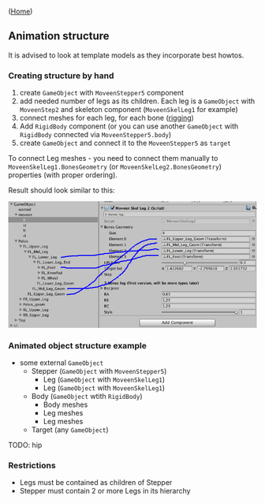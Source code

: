 ([Home](https://kravchik.github.io/moveen/))
## Animation structure

It is advised to look at template models as they incorporate best howtos.
### Creating structure by hand
1. create `GameObject` with `MoveenStepper5` component
2. add needed number of legs as its children. Each leg is a `GameObject` with `MoveenStep2` and skeleton component (`MoveenSkelLeg1` for example)
3. connect meshes for each leg, for each bone ([rigging](rigging))
4. Add `RigidBody` component (or you can use another `GameObject` with `RigidBody` connected via `MoveenStepper5.body`)
5. create `GameObject` and connect it to the `MoveenStepper5` as `target`

To connect Leg meshes - you need to connect them manually to `MoveenSkelLeg1.BonesGeometry` (or `MoveenSkelLeg2.BonesGeometry`) properties (with proper ordering).  

Result should look similar to this:

![Tutorial 1](/images/tutorial01.png)

### Animated object structure example
* some external `GameObject`
  * Stepper (`GameObject` with `MoveenStepper5`)
    * Leg (`GameObject` with `MoveenSkelLeg1`)
    * Leg (`GameObject` with `MoveenSkelLeg1`)
  * Body (`GameObject` wtith `RigidBody`)
    * Body meshes
    * Leg meshes
    * Leg meshes
  * Target (any `GameObject`)

TODO: hip

### Restrictions
* Legs must be contained as children of Stepper
* Stepper must contain 2 or more Legs in its hierarchy
  
